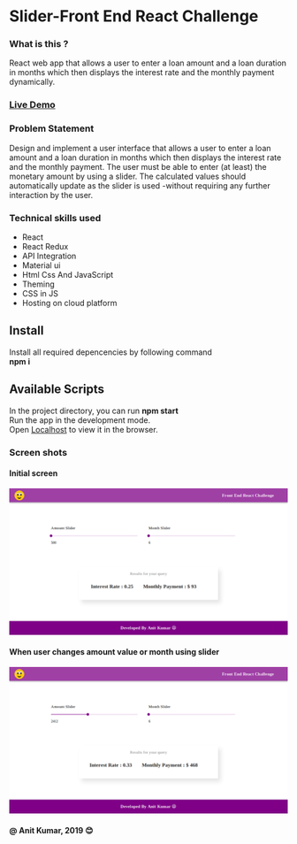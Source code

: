 # Slider-Front End React Challenge

### What is this ?
React web app that allows a user to enter a loan amount and a loan duration in months which then displays the interest rate and the monthly payment dynamically. 

### [Live Demo](https://full-throttle-anit.netlify.com/)

### Problem Statement
Design and implement a user interface that allows a user to enter a loan amount and a
loan duration in months which then displays the interest rate and the monthly payment.
The user must be able to enter (at least) the monetary amount by using a slider. The
calculated values should automatically update as the slider is used -without requiring any
further interaction by the user.

### Technical skills used
- React
- React Redux
- API Integration
- Material ui
- Html Css And JavaScript
- Theming 
- CSS in JS
- Hosting on cloud platform


## Install
Install all required depencencies by following command \
**npm i** 

## Available Scripts
In the project directory, you can run **npm start** \
Run the app in the development mode.\
Open [Localhost](http://localhost:3000) to view it in the browser.


### Screen shots
#### Initial screen
![](screenshots/Screenshot_2019-06-13%20Slider.png)

#### When user changes amount value or month using slider
![](screenshots/Screenshot_2019-06-13%20Slider(1).png)


#### @ Anit Kumar, 2019  :blush:
